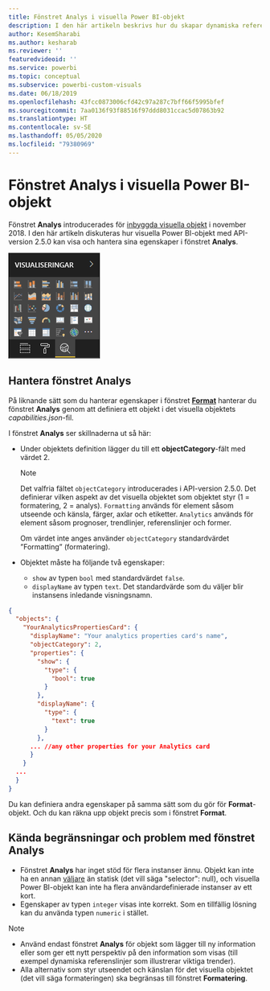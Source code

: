 ```yaml
---
title: Fönstret Analys i visuella Power BI-objekt
description: I den här artikeln beskrivs hur du skapar dynamiska referenslinjer i visuella Power BI-objekt.
author: KesemSharabi
ms.author: kesharab
ms.reviewer: ''
featuredvideoid: ''
ms.service: powerbi
ms.topic: conceptual
ms.subservice: powerbi-custom-visuals
ms.date: 06/18/2019
ms.openlocfilehash: 43fcc0873006cfd42c97a287c7bff66f5995bfef
ms.sourcegitcommit: 7aa0136f93f88516f97ddd8031ccac5d07863b92
ms.translationtype: HT
ms.contentlocale: sv-SE
ms.lasthandoff: 05/05/2020
ms.locfileid: "79380969"
---
```

# <a name="the-analytics-pane-in-power-bi-visuals"></a>Fönstret Analys i visuella Power BI-objekt

Fönstret **Analys** introducerades för [inbyggda visuella objekt](https://docs.microsoft.com/power-bi/desktop-analytics-pane) i november 2018.
I den här artikeln diskuteras hur visuella Power BI-objekt med API-version 2.5.0 kan visa och hantera sina egenskaper i fönstret **Analys**.

![Fönstret Analys](media/analytics-pane/visualization-pane-analytics-tab.png)

## <a name="manage-the-analytics-pane"></a>Hantera fönstret Analys

På liknande sätt som du hanterar egenskaper i fönstret [**Format**](https://docs.microsoft.com/power-bi/developer/visuals/custom-visual-develop-tutorial-format-options) hanterar du fönstret **Analys** genom att definiera ett objekt i det visuella objektets *capabilities.json*-fil.

I fönstret **Analys** ser skillnaderna ut så här:

* Under objektets definition lägger du till ett **objectCategory**-fält med värdet 2.

    > [!NOTE]
    > Det valfria fältet `objectCategory` introducerades i API-version 2.5.0. Det definierar vilken aspekt av det visuella objektet som objektet styr (1 = formatering, 2 = analys). `Formatting` används för element såsom utseende och känsla, färger, axlar och etiketter. `Analytics` används för element såsom prognoser, trendlinjer, referenslinjer och former.
    >
    > Om värdet inte anges använder `objectCategory` standardvärdet ”Formatting” (formatering).

* Objektet måste ha följande två egenskaper:
    * `show` av typen `bool` med standardvärdet `false`.
    * `displayName` av typen `text`. Det standardvärde som du väljer blir instansens inledande visningsnamn.

```json
{
  "objects": {
    "YourAnalyticsPropertiesCard": {
      "displayName": "Your analytics properties card's name",
      "objectCategory": 2,
      "properties": {
        "show": {
          "type": {
            "bool": true
          }
        },
        "displayName": {
          "type": {
            "text": true
          }
        },
      ... //any other properties for your Analytics card
      }
    }
  ...
  }
}
```

Du kan definiera andra egenskaper på samma sätt som du gör för **Format**-objekt. Och du kan räkna upp objekt precis som i fönstret **Format**.

## <a name="known-limitations-and-issues-of-the-analytics-pane"></a>Kända begränsningar och problem med fönstret Analys

* Fönstret **Analys** har inget stöd för flera instanser ännu. Objekt kan inte ha en annan [väljare](https://microsoft.github.io/PowerBI-visuals/docs/concepts/objects-and-properties/#selector) än statisk (det vill säga "selector": null), och visuella Power BI-objekt kan inte ha flera användardefinierade instanser av ett kort.
* Egenskaper av typen `integer` visas inte korrekt. Som en tillfällig lösning kan du använda typen `numeric` i stället.

> [!NOTE]
> * Använd endast fönstret **Analys** för objekt som lägger till ny information eller som ger ett nytt perspektiv på den information som visas (till exempel dynamiska referenslinjer som illustrerar viktiga trender).
> * Alla alternativ som styr utseendet och känslan för det visuella objektet (det vill säga formateringen) ska begränsas till fönstret **Formatering**.
